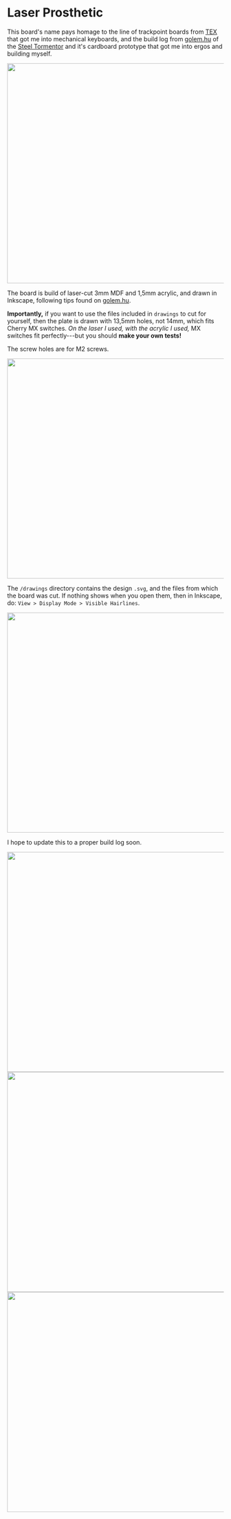 # Laser Prosthetic

This board's name pays homage to the line of trackpoint boards from [TEX](tex.com.tw/) that got me into mechanical keyboards, and the build log from [golem.hu](https://golem.hu) of the [Steel Tormentor](https://golem.hu/build-log/build-the-storm/) and it's cardboard prototype that got me into ergos and building myself.

<img src="/photos/angle.jpg" width="512"/>

The board is build of laser-cut 3mm MDF and 1,5mm acrylic, and drawn in Inkscape, following tips found on [golem.hu](https://golem.hu).

**Importantly,** if you want to use the files included in `drawings` to cut for yourself, then the plate is drawn with 13,5mm holes, not 14mm, which fits Cherry MX switches. *On the laser I used, with the acrylic I used,* MX switches fit perfectly---but you should **make your own tests!**

The screw holes are for M2 screws.

<img src="/photos/layers.jpg" width="512"/>

The `/drawings` directory contains the design `.svg`, and the files from which the board was cut. If nothing shows when you open them, then in Inkscape, do: `View > Display Mode > Visible Hairlines`.

<img src="/photos/trackpoint.jpg" width="512"/>

I hope to update this to a proper build log soon.

<img src="/photos/bottom.jpg" width="512"/>

<img src="/photos/top.jpg" width="512"/>

<img src="/photos/prototype.jpg" width="512"/>
